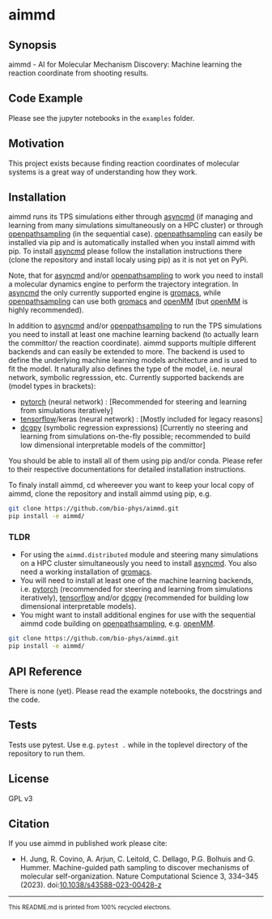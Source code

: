 # aimmd

## Synopsis

aimmd - AI for Molecular Mechanism Discovery: Machine learning the reaction coordinate from shooting results.

## Code Example

Please see the jupyter notebooks in the `examples` folder.

## Motivation

This project exists because finding reaction coordinates of molecular systems is a great way of understanding how they work.

## Installation

aimmd runs its TPS simulations either through [asyncmd] (if managing and learning from many simulations simultaneously on a HPC cluster) or through [openpathsampling] (in the sequential case). [openpathsampling] can easily be installed via pip and is automatically installed when you install aimmd with pip. To install [asyncmd] please follow the installation instructions there (clone the repository and install localy using pip) as it is not yet on PyPi.

Note, that for [asyncmd] and/or [openpathsampling] to work you need to install a molecular dynamics engine to perform the trajectory integration. In [asyncmd] the only currently supported engine is [gromacs], while [openpathsampling] can use both [gromacs] and [openMM] (but [openMM] is highly recommended).

In addition to [asyncmd] and/or [openpathsampling] to run the TPS simulations you need to install at least one machine learning backend (to actually learn the committor/ the reaction coordinate). aimmd supports multiple different backends and can easily be extended to more. The backend is used to define the underlying machine learning models architecture and is used to fit the model. It naturally also defines the type of the model, i.e. neural network, symbolic regresssion, etc.
Currently supported backends are (model types in brackets):

- [pytorch] (neural network) : [Recommended for steering and learning from simulations iteratively]
- [tensorflow]/keras (neural network) : [Mostly included for legacy reasons]
- [dcgpy] (symbolic regression expressions) [Currently no steering and learning from simulations on-the-fly possible; recommended to build low dimensional interpretable models of the committor]

You should be able to install all of them using pip and/or conda. Please refer to their respective documentations for detailed installation instructions.

To finaly install aimmd, cd whereever you want to keep your local copy of aimmd, clone the repository and install aimmd using pip, e.g.

```bash
git clone https://github.com/bio-phys/aimmd.git
pip install -e aimmd/
```

### TLDR

- For using the `aimmd.distributed` module and steering many simulations on a HPC cluster simultaneously you need to install [asyncmd]. You also need a working installation of [gromacs].
- You will need to install at least one of the machine learning backends, i.e. [pytorch] (recommended for steering and learning from simulations iteratively), [tensorflow] and/or [dcgpy] (recommended for building low dimensional interpretable models).
- You might want to install additional engines for use with the sequential aimmd code building on [openpathsampling], e.g. [openMM].

```bash
git clone https://github.com/bio-phys/aimmd.git
pip install -e aimmd/
```

## API Reference

There is none (yet). Please read the example notebooks, the docstrings and the code.

## Tests

Tests use pytest. Use e.g. `pytest .` while in the toplevel directory of the repository to run them.

## License

GPL v3

## Citation

If you use aimmd in published work please cite:

- H. Jung, R. Covino, A. Arjun, C. Leitold, C. Dellago, P.G. Bolhuis and G. Hummer. Machine-guided path sampling to discover mechanisms of molecular self-organization. Nature Computational Science 3, 334–345 (2023). doi:[10.1038/s43588-023-00428-z](https://doi.org/10.1038/s43588-023-00428-z)

---
<sub>This README.md is printed from 100% recycled electrons.</sub>

[asyncmd]: https://github.com/bio-phys/asyncmd
[pytorch]: https://pytorch.org
[tensorflow]: https://www.tensorflow.org
[dcgpy]: http://darioizzo.github.io/dcgp/
[openMM]: http://openmm.org/
[openpathsampling]: http://openpathsampling.org/latest/
[GROMACS]: http://www.gromacs.org/
